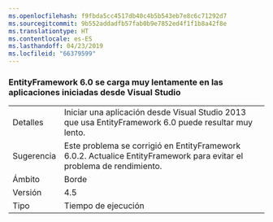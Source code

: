 ```yaml
---
ms.openlocfilehash: f9fbda5cc4517db40c4b5b543eb7e8c6c71292d7
ms.sourcegitcommit: 9b552addadfb57fab0b9e7852ed4f1f1b8a42f8e
ms.translationtype: HT
ms.contentlocale: es-ES
ms.lasthandoff: 04/23/2019
ms.locfileid: "66379599"
---
```

### <a name="entityframework-60-loads-very-slowly-in-apps-launched-from-visual-studio"></a>EntityFramework 6.0 se carga muy lentamente en las aplicaciones iniciadas desde Visual Studio

|   |   |
|---|---|
|Detalles|Iniciar una aplicación desde Visual Studio 2013 que usa EntityFramework 6.0 puede resultar muy lento.|
|Sugerencia|Este problema se corrigió en EntityFramework 6.0.2. Actualice EntityFramework para evitar el problema de rendimiento.|
|Ámbito|Borde|
|Versión|4.5|
|Tipo|Tiempo de ejecución|
